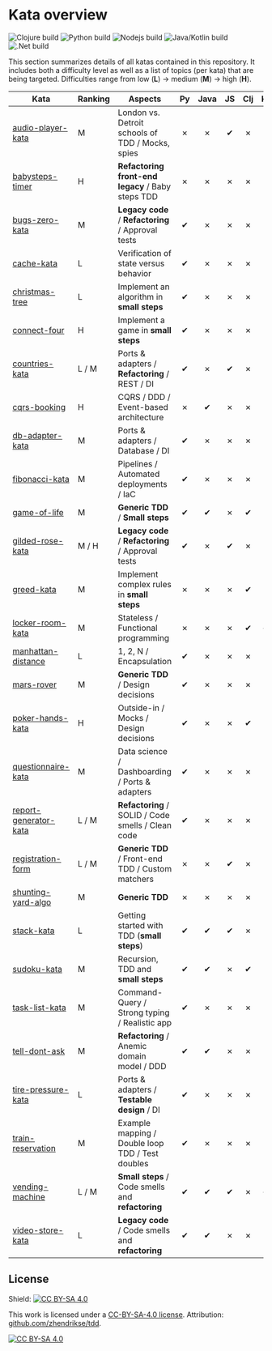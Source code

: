 # Kata overview

![Clojure build](https://img.shields.io/github/actions/workflow/status/zhendrikse/tdd/clojure.yml?label=Clojure%20katas)
![Python build](https://img.shields.io/github/actions/workflow/status/zhendrikse/tdd/python.yml?label=Python%20katas)
![Nodejs build](https://img.shields.io/github/actions/workflow/status/zhendrikse/tdd/node.js.yml?label=NodeJS%20katas)
![Java/Kotlin build](https://img.shields.io/github/actions/workflow/status/zhendrikse/tdd/gradle.yml?label=Java%2FKotlin%20katas)
![.Net build](https://img.shields.io/github/actions/workflow/status/zhendrikse/tdd/dotnet.yml?label=.NET%20katas)

This section summarizes details of all katas contained in this repository.
It includes both a difficulty level as well as a list of topics (per kata) 
that are being targeted.
Difficulties range from low (**L**) &rarr; medium (**M**) &rarr; high (**H**).
  
| Kata                                            | Ranking | Aspects                                               | Py | Java | JS | Clj | Kt | TS | C# |
| ----------------------------------------------- | ------- | ----------------------------------------------------- |:--:|:----:|:--:|:---:|:--:|:--:|:--:|
| [audio-player-kata](./audio-player-kata)        | M       | London vs. Detroit schools of TDD / Mocks, spies      | ✗  | ✗   | ✔  | ✗   | ✗  | ✗ | ✗ |
| [babysteps-timer](./babysteps-timer)            | H       | **Refactoring front-end legacy** / Baby steps TDD     | ✗  | ✗   | ✗  | ✗   | ✗  | ✔ | ✗ |
| [bugs-zero-kata](./bugs-zero-kata)              | M       | **Legacy code** / **Refactoring** / Approval tests    | ✔  | ✗   | ✗  | ✗   | ✗  | ✗ | ✗ |
| [cache-kata](./cache-kata)                      | L       | Verification of state versus behavior                 | ✔  | ✗   | ✗  | ✗   | ✗  | ✗ | ✗ |
| [christmas-tree](./christmas-tree)              | L       | Implement an algorithm in **small steps**             | ✔  | ✗   | ✗  | ✗   | ✗  | ✗ | ✗ |
| [connect-four](./connect-four)                  | H       | Implement a game in **small steps**                   | ✔  | ✗   | ✗  | ✗   | ✗  | ✗ | ✗ |
| [countries-kata](./countries-kata)              | L / M   | Ports &amp; adapters / **Refactoring** / REST / DI    | ✔  | ✗   | ✔  | ✗   | ✗  | ✗ | ✗ |
| [cqrs-booking](./cqrs-booking)                  | H       | CQRS / DDD / Event-based architecture                 | ✗  | ✔   | ✗  | ✗   | ✗  | ✗ | ✗ |
| [db-adapter-kata](./db-adapter-kata)            | M       | Ports &amp; adapters / Database / DI                  | ✔  | ✗   | ✗  | ✗   | ✗  | ✗ | ✗ |
| [fibonacci-kata](./db-adapter-kata)             | M       | Pipelines / Automated deployments / IaC               | ✔  | ✗   | ✗  | ✗   | ✗  | ✗ | ✗ |
| [game-of-life](./game-of-life)                  | M       | **Generic TDD** / **Small steps**                     | ✔  | ✔   | ✗  | ✔   | ✗  | ✗ | ✗ |
| [gilded-rose-kata](./gilded-rose-kata)          | M / H   | **Legacy code** / **Refactoring** / Approval tests    | ✔  | ✗   | ✔  | ✗   | ✗  | ✗ | ✗ |
| [greed-kata](./greed-kata)                      | M       | Implement complex rules in **small steps**            | ✗  | ✗   | ✗  | ✔   | ✗  | ✗ | ✗ |
| [locker-room-kata](./locker-room-kata)          | M       | Stateless / Functional programming                    | ✗  | ✗   | ✗  | ✔   | ✔  | ✗ | ✗ |
| [manhattan-distance](./manhattan-distance)      | L       | 1, 2, N / Encapsulation                               | ✔  | ✗   | ✗  | ✗   | ✗  | ✗ | ✗ |
| [mars-rover](./mars-rover)                      | M       | **Generic TDD** / Design decisions                    | ✔  | ✗   | ✗  | ✗   | ✗  | ✗ | ✔ |
| [poker-hands-kata](./poker-hands-kata)          | H       | Outside-in / Mocks / Design decisions                 | ✔  | ✗   | ✗  | ✔   | ✗  | ✗ | ✗ |
| [questionnaire-kata](./questionnaire-kata)      | M       | Data science / Dashboarding / Ports &amp; adapters    | ✔  | ✗   | ✗  | ✗   | ✗  | ✗ | ✗ |
| [report-generator-kata](./report-generator-kata)| L / M   | **Refactoring** / SOLID / Code smells / Clean code    | ✔  | ✗   | ✗  | ✗   | ✗  | ✗ | ✗ |
| [registration-form](./registration-form)        | L / M   | **Generic TDD** / Front-end TDD / Custom matchers     | ✗  | ✗   | ✔  | ✗   | ✗  | ✗ | ✗ |
| [shunting-yard-algo](./shunting-yard-algo)      | M       | **Generic TDD**                                       | ✗  | ✗   | ✗  | ✗   | ✗  | ✗ | ✔ |
| [stack-kata](./stack-kata)                      | L       | Getting started with TDD (**small steps**)            | ✔  | ✔   | ✔  | ✗   | ✗  | ✔ | ✗ |
| [sudoku-kata](./sudoku-kata)                    | M       | Recursion, TDD and **small steps**                    | ✔  | ✔   | ✗  | ✔   | ✗  | ✗ | ✗ |
| [task-list-kata](./task-list-kata)              | M       | Command-Query / Strong typing / Realistic app         | ✔  | ✗   | ✗  | ✗   | ✗  | ✗ | ✗ |
| [tell-dont-ask](./tell-dont-ask)                | M       | **Refactoring** / Anemic domain model / DDD           | ✔  | ✔   | ✗  | ✗   | ✗  | ✗ | ✔ | 
| [tire-pressure-kata](./tire-pressure-kata)      | L       | Ports &amp; adapters / **Testable design** / DI       | ✔  | ✗   | ✗  | ✗   | ✗  | ✗ | ✗ | 
| [train-reservation](./train-reservation)        | M       | Example mapping / Double loop TDD / Test doubles      | ✔  | ✗   | ✗  | ✗   | ✗  | ✗ | ✔ | 
| [vending-machine](./vending-machine)            | L / M   | **Small steps** / Code smells and **refactoring**     | ✔  | ✔   | ✔  | ✗   | ✔  | ✔ | ✔ |
| [video-store-kata](./video-store-kata)          | L       | **Legacy code** / Code smells and **refactoring**     | ✔  | ✔   | ✗  | ✗   | ✗  | ✗ | ✗ |

## License
  
Shield: [![CC BY-SA 4.0][cc-by-sa-shield]][cc-by-sa]

This work is licensed under a
[CC-BY-SA-4.0 license](https://creativecommons.org/licenses/by-sa/4.0/). Attribution: [github.com/zhendrikse/tdd](https://github.com/zhendrikse/tdd).

[![CC BY-SA 4.0][cc-by-sa-image]][cc-by-sa]

[cc-by-sa]: http://creativecommons.org/licenses/by-sa/4.0/
[cc-by-sa-image]: https://licensebuttons.net/l/by-sa/4.0/88x31.png
[cc-by-sa-shield]: https://img.shields.io/badge/License-CC%20BY--SA%204.0-lightgrey.svg
  
